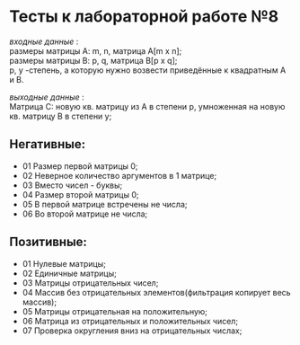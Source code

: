 # Тесты к лабораторной работе №8

*входные данные* :   
размеры матрицы A: m, n, матрица A[m x n];   
размеры матрицы B: p, q, матрица B[p x q];  
p, y -степень, а которую нужно возвести приведённые к квадратным A и B.  

*выходные данные* :   
Матрица C: новую кв. матрицу из А в степени p, умноженная на новую кв. матрицу B в степени y;  

## Негативные:  
- 01 Размер первой матрицы 0;  
- 02 Неверное количество аргументов в 1 матрице;  
- 03 Вместо чисел - буквы;  
- 04 Размер второй матрицы 0;    
- 05 В первой матрице встречены не числа;   
- 06 Во второй матрице не числа;

## Позитивные:  
- 01 Нулевые матрицы;
- 02 Единичные матрицы;
- 03 Матрицы отрицательных чисел;  
- 04 Массив без отрицательных элементов(фильтрация копирует весь массив);
- 05 Матрицы отрицательная на положительную;  
- 06 Матрица из отрицательных и положительных чисел;  
- 07 Проверка округления вниз на отрицательных числах;  
  



